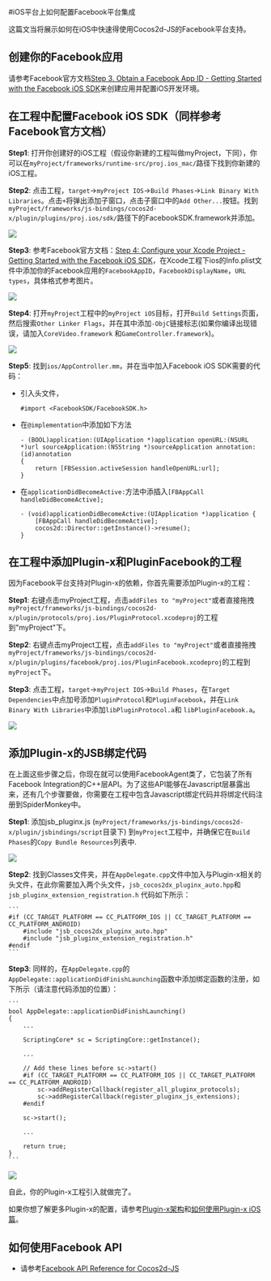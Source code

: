 #iOS平台上如何配置Facebook平台集成

这篇文当将展示如何在iOS中快速得使用Cocos2d-JS的Facebook平台支持。

## 创建你的Facebook应用

请参考Facebook官方文档[Step 3. Obtain a Facebook App ID - Getting Started with the Facebook iOS SDK](http://developers.facebook.com/docs/ios/getting-started/#appid)来创建应用并配置iOS开发环境。

## 在工程中配置Facebook iOS SDK（同样参考Facebook官方文档）

**Step1**: 打开你创建好的iOS工程（假设你新建的工程叫做myProject，下同），你可以在`myProject/frameworks/runtime-src/proj.ios_mac/`路径下找到你新建的iOS工程。

**Step2**: 点击工程，`target`->`myProject IOS`->`Build Phases`->`Link Binary With Libraries`。点击`+`将弹出添加子窗口，点击子窗口中的`Add Other...`按钮。找到`myProject/frameworks/js-bindings/cocos2d-x/plugin/plugins/proj.ios/sdk/`路径下的FacebookSDK.framework并添加。

![](images/add_facebook_framework.jpg)

**Step3**: 参考Facebook官方文档：[Step 4: Configure your Xcode Project - Getting Started with the Facebook iOS SDK](http://developers.facebook.com/docs/ios/getting-started/#configure)，在Xcode工程下ios的Info.plist文件中添加你的Facebook应用的`FacebookAppID`，`FacebookDisplayName`，`URL types`，具体格式参考图片。

![](images/modify_info_plist.jpg)

**Step4**: 打开`myProject`工程中的`myProject iOS`目标，打开`Build Settings`页面，然后搜索`Other Linker Flags`，并在其中添加`-ObjC`链接标志(如果你编译出现错误，请加入`CoreVideo.framework` 和`GameController.framework`)。

![](images/linker_flag.jpg)

**Step5**: 找到`ios/AppController.mm`，并在当中加入Facebook iOS SDK需要的代码：

- 引入头文件，

	```
	#import <FacebookSDK/FacebookSDK.h>
	```

- 在`@implementation`中添加如下方法

	```
	- (BOOL)application:(UIApplication *)application openURL:(NSURL *)url sourceApplication:(NSString *)sourceApplication annotation:(id)annotation
	{
	    return [FBSession.activeSession handleOpenURL:url];
	}
	```

- 在`applicationDidBecomeActive:`方法中添插入`[FBAppCall handleDidBecomeActive];`

	```
	- (void)applicationDidBecomeActive:(UIApplication *)application {
	    [FBAppCall handleDidBecomeActive];
	    cocos2d::Director::getInstance()->resume();
	}
	```

## 在工程中添加Plugin-x和PluginFacebook的工程

因为Facebook平台支持对Plugin-x的依赖，你首先需要添加Plugin-x的工程：

**Step1**: 右键点击myProject工程，点击`addFiles to "myProject"`或者直接拖拽`myProject/frameworks/js-bindings/cocos2d-x/plugin/protocols/proj.ios/PluginProtocol.xcodeproj`的工程到"myProject"下。

**Step2**: 右键点击myProject工程，点击`addFiles to "myProject"`或者直接拖拽`myProject/frameworks/js-bindings/cocos2d-x/plugin/plugins/facebook/proj.ios/PluginFacebook.xcodeproj`的工程到`myProject`下。

**Step3**: 点击工程，`target`->`myProject IOS`->`Build Phases`，在`Target Dependencies`中点加号添加`PluginProtocol`和`PluginFacebook`，并在`Link Binary With Libraries`中添加`libPluginProtocol.a`和 `libPluginFacebook.a`。

![](images/add_project.jpg)

## 添加Plugin-x的JSB绑定代码

在上面这些步骤之后，你现在就可以使用FacebookAgent类了，它包装了所有Facebook Integration的C++层API。为了这些API能够在Javascript层暴露出来，还有几个步骤要做，你需要在工程中包含Javascript绑定代码并将绑定代码注册到SpiderMonkey中。

**Step1**: 添加jsb_pluginx.js (`myProject/frameworks/js-bindings/cocos2d-x/plugin/jsbindings/script`目录下) 到`myProject`工程中，并确保它在`Build Phases`的`Copy Bundle Resources`列表中.

![](images/jsb_pluginx_js.jpg)

**Step2**: 找到Classes文件夹，并在`AppDelegate.cpp`文件中加入与Plugin-x相关的头文件，在此你需要加入两个头文件，`jsb_cocos2dx_pluginx_auto.hpp`和`jsb_pluginx_extension_registration.h` 代码如下所示：

    ```
	#if (CC_TARGET_PLATFORM == CC_PLATFORM_IOS || CC_TARGET_PLATFORM == CC_PLATFORM_ANDROID)
		#include "jsb_cocos2dx_pluginx_auto.hpp"
		#include "jsb_pluginx_extension_registration.h"
	#endif
    ```

**Step3**: 同样的，在`AppDelegate.cpp`的`AppDelegate::applicationDidFinishLaunching`函数中添加绑定函数的注册，如下所示（请注意代码添加的位置）：

    ```
    bool AppDelegate::applicationDidFinishLaunching()
	{
	    ...

	    ScriptingCore* sc = ScriptingCore::getInstance();

	    ...

	    // Add these lines before sc->start()
		#if (CC_TARGET_PLATFORM == CC_PLATFORM_IOS || CC_TARGET_PLATFORM == CC_PLATFORM_ANDROID)
			sc->addRegisterCallback(register_all_pluginx_protocols);
			sc->addRegisterCallback(register_pluginx_js_extensions);
		#endif

		sc->start();    
	    
	    ...

	    return true;
	}
    ```

![](images/jsb_registration.jpg)

自此，你的Plugin-x工程引入就做完了。

如果你想了解更多Plugin-x的配置，请参考[Plugin-x架构](http://www.cocos2d-x.org/docs/manual/framework/html5/jsb/plugin-x/plugin-x-architecture/zh)和[如何使用Plugin-x iOS篇](link)。

## 如何使用Facebook API

- 请参考[Facebook API Reference for Cocos2d-JS](../api-reference/en.md)